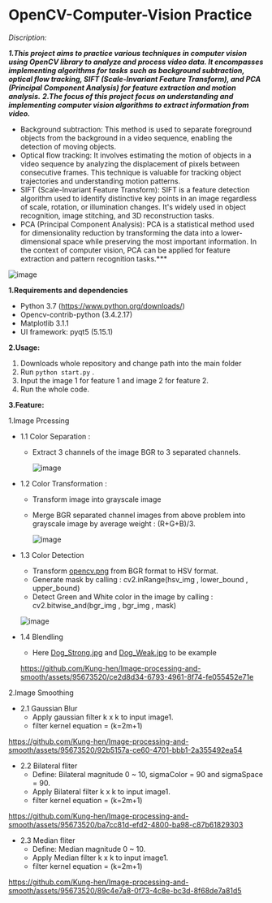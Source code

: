 
# OpenCV-Computer-Vision Practice



*Discription:*

***1.This project aims to practice various techniques in computer vision using OpenCV library to analyze and process video data. It encompasses implementing algorithms for tasks such as background subtraction, optical flow tracking, SIFT (Scale-Invariant Feature Transform), and PCA (Principal Component Analysis) for feature extraction and motion analysis.***
***2.The focus of this project focus on understanding and implementing computer vision algorithms to extract information from video.***

  * Background subtraction: This method is used to separate foreground objects from the background in a video sequence, enabling the detection of moving objects.
  * Optical flow tracking: It involves estimating the motion of objects in a video sequence by analyzing the displacement of pixels between consecutive frames. This technique is valuable for tracking object trajectories and understanding motion patterns.
  * SIFT (Scale-Invariant Feature Transform): SIFT is a feature detection algorithm used to identify distinctive key points in an image regardless of scale, rotation, or illumination changes. It's widely used in object recognition, image stitching, and 3D reconstruction tasks.
  * PCA (Principal Component Analysis): PCA is a statistical method used for dimensionality reduction by transforming the data into a lower-dimensional space while preserving the most important information. In the context of computer vision, PCA can be applied for feature extraction and pattern recognition tasks.***

![image](Figures/GUI.png)



**1.Requirements and dependencies**
  * Python 3.7 (https://www.python.org/downloads/)
  * Opencv-contrib-python (3.4.2.17)
  * Matplotlib 3.1.1
  * UI framework: pyqt5 (5.15.1)

**2.Usage:**

1. Downloads whole repository and change path into the main folder
2. Run `python start.py` .
3. Input the image 1 for feature 1 and image 2 for feature 2.
4. Run the whole code.

**3.Feature:**

1.Image Prcessing

* 1.1 Color Separation :
  
    * Extract 3 channels of the image BGR to 3 separated channels.
      
      ![image](Figures/1.1_result.png)
* 1.2 Color Transformation :
  
    * Transform image into grayscale image
    * Merge BGR separated channel images from above problem into grayscale image by average weight : (R+G+B)/3.

      ![image](Figures/1.2_result.png)
* 1.3 Color Detection
  
    * Transform [opencv.png](Figures/opencv.png) from BGR format to HSV format.
    * Generate mask by calling : cv2.inRange(hsv_img , lower_bound , upper_bound)
    * Detect Green and White color in the image by calling : cv2.bitwise_and(bgr_img , bgr_img , mask)

     ![image](Figures/1.3_result.png)
* 1.4 Blendling
  
   * Here [Dog_Strong.jpg](Figures/Dog_Strong.jpg) and [Dog_Weak.jpg](Figures/Dog_Weak.jpg) to be example

   https://github.com/Kung-hen/Image-processing-and-smooth/assets/95673520/ce2d8d34-6793-4961-8f74-fe055452e71e


    
2.Image Smoothing

* 2.1 Gaussian Blur
   * Apply gaussian filter k x k to input image1.
   * filter kernel equation = (k=2m+1)

https://github.com/Kung-hen/Image-processing-and-smooth/assets/95673520/92b5157a-ce60-4701-bbb1-2a355492ea54

* 2.2 Bilateral fliter
   * Define: Bilateral magnitude 0 ~ 10, sigmaColor = 90 and sigmaSpace = 90. 
   * Apply Bilateral filter k x k to input image1.
   * filter kernel equation = (k=2m+1)
     
https://github.com/Kung-hen/Image-processing-and-smooth/assets/95673520/ba7cc81d-efd2-4800-ba98-c87b61829303

* 2.3 Median fliter
   * Define: Median magnitude 0 ~ 10.
   * Apply Median filter k x k to input image1.
   * filter kernel equation = (k=2m+1)

https://github.com/Kung-hen/Image-processing-and-smooth/assets/95673520/89c4e7a8-0f73-4c8e-bc3d-8f68de7a81d5
